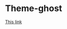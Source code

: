 Theme-ghost
===========

  [This link](https://ghost.org/assets/logos-d976c73a12a1a34a3db6be321db81f71.png)

